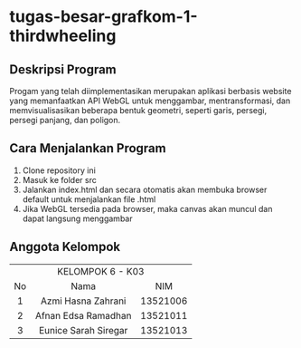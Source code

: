 # tugas-besar-grafkom-1-thirdwheeling 

## Deskripsi Program
Progam yang telah diimplementasikan merupakan aplikasi berbasis website yang memanfaatkan API WebGL untuk menggambar, mentransformasi, dan memvisualisasikan beberapa bentuk geometri, seperti garis, persegi, persegi panjang, dan poligon.


## Cara Menjalankan Program
1. Clone repository ini
2. Masuk ke folder src
3. Jalankan index.html dan secara otomatis akan membuka browser default untuk menjalankan file .html
4. Jika WebGL tersedia pada browser, maka canvas akan muncul dan dapat langsung menggambar


## Anggota Kelompok
<table>
    <tr>
        <td colspan = 3 align = "center">
            KELOMPOK 6 - K03
        </td>
    </tr>
    <tr>
        <td align="center">No</td>
        <td align="center">Nama</td>
        <td align="center">NIM</td>
    </tr>
    <tr>
        <td align="center">1</td>
        <td align="center">Azmi Hasna Zahrani</td>
        <td align="center">13521006</td>
    </tr>
    <tr>
        <td align="center">2</td>
        <td align="center">Afnan Edsa Ramadhan</td>
        <td align="center">13521011</td>
    </tr>
    <tr>
        <td align="center">3</td>
        <td align="center">Eunice Sarah Siregar</td>
        <td align="center">13521013</td>
    </tr>
</table>